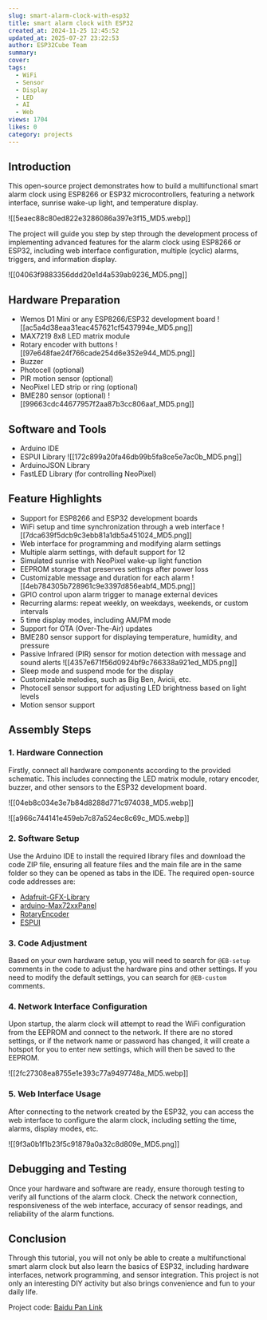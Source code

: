 ```yaml
---
slug: smart-alarm-clock-with-esp32
title: smart alarm clock with ESP32
created_at: 2024-11-25 12:45:52
updated_at: 2025-07-27 23:22:53
author: ESP32Cube Team
summary: 
cover:
tags:
  - WiFi
  - Sensor
  - Display
  - LED
  - AI
  - Web
views: 1704
likes: 0
category: projects
---
```


## Introduction

This open-source project demonstrates how to build a multifunctional smart alarm clock using ESP8266 or ESP32 microcontrollers, featuring a network interface, sunrise wake-up light, and temperature display.

![[5eaec88c80ed822e3286086a397e3f15_MD5.webp]]

The project will guide you step by step through the development process of implementing advanced features for the alarm clock using ESP8266 or ESP32, including web interface configuration, multiple (cyclic) alarms, triggers, and information display.

![[04063f9883356ddd20e1d4a539ab9236_MD5.png]]
## Hardware Preparation

- Wemos D1 Mini or any ESP8266/ESP32 development board
  ![[ac5a4d38eaa31eac457621cf5437994e_MD5.png]]
- MAX7219 8x8 LED matrix module
- Rotary encoder with buttons
  ![[97e648fae24f766cade254d6e352e944_MD5.png]]
- Buzzer
- Photocell (optional)
- PIR motion sensor (optional)
- NeoPixel LED strip or ring (optional)
- BME280 sensor (optional)
  ![[99663cdc44677957f2aa87b3cc806aaf_MD5.png]]

## Software and Tools

- Arduino IDE
- ESPUI Library
![[172c899a20fa46db99b5fa8ce5e7ac0b_MD5.png]]
- ArduinoJSON Library
- FastLED Library (for controlling NeoPixel)

## Feature Highlights

- Support for ESP8266 and ESP32 development boards
- WiFi setup and time synchronization through a web interface
![[7dca639f5dcb9c3ebb81a1db5a451024_MD5.png]]
- Web interface for programming and modifying alarm settings
- Multiple alarm settings, with default support for 12
- Simulated sunrise with NeoPixel wake-up light function
- EEPROM storage that preserves settings after power loss
- Customizable message and duration for each alarm
![[4eb784305b728961c9e3397d856eabf4_MD5.png]]
- GPIO control upon alarm trigger to manage external devices
- Recurring alarms: repeat weekly, on weekdays, weekends, or custom intervals
- 5 time display modes, including AM/PM mode
- Support for OTA (Over-The-Air) updates
- BME280 sensor support for displaying temperature, humidity, and pressure
- Passive Infrared (PIR) sensor for motion detection with message and sound alerts
![[4357e671f56d0924bf9c766338a921ed_MD5.png]]
- Sleep mode and suspend mode for the display
- Customizable melodies, such as Big Ben, Avicii, etc.
- Photocell sensor support for adjusting LED brightness based on light levels
- Motion sensor support

## Assembly Steps

### 1. Hardware Connection

Firstly, connect all hardware components according to the provided schematic. This includes connecting the LED matrix module, rotary encoder, buzzer, and other sensors to the ESP32 development board.

![[04eb8c034e3e7b84d8288d771c974038_MD5.webp]]

![[a966c744141e459eb7c87a524ec8c69c_MD5.webp]]
### 2. Software Setup

Use the Arduino IDE to install the required library files and download the code ZIP file, ensuring all feature files and the main file are in the same folder so they can be opened as tabs in the IDE. The required open-source code addresses are:

- [Adafruit-GFX-Library](https://github.com/adafruit/Adafruit-GFX-Library)
- [arduino-Max72xxPanel](https://github.com/markruys/arduino-Max72xxPanel)
- [RotaryEncoder](https://github.com/mathertel/RotaryEncoder)
- [ESPUI](https://github.com/s00500/ESPUI)

### 3. Code Adjustment

Based on your own hardware setup, you will need to search for `@EB-setup` comments in the code to adjust the hardware pins and other settings. If you need to modify the default settings, you can search for `@EB-custom` comments.

### 4. Network Interface Configuration

Upon startup, the alarm clock will attempt to read the WiFi configuration from the EEPROM and connect to the network. If there are no stored settings, or if the network name or password has changed, it will create a hotspot for you to enter new settings, which will then be saved to the EEPROM.

![[2fc27308ea8755e1e393c77a9497748a_MD5.webp]]
### 5. Web Interface Usage

After connecting to the network created by the ESP32, you can access the web interface to configure the alarm clock, including setting the time, alarms, display modes, etc.

![[9f3a0b1f1b23f5c91879a0a32c8d809e_MD5.png]]
## Debugging and Testing

Once your hardware and software are ready, ensure thorough testing to verify all functions of the alarm clock. Check the network connection, responsiveness of the web interface, accuracy of sensor readings, and reliability of the alarm functions.

## Conclusion

Through this tutorial, you will not only be able to create a multifunctional smart alarm clock but also learn the basics of ESP32, including hardware interfaces, network programming, and sensor integration. This project is not only an interesting DIY activity but also brings convenience and fun to your daily life.

Project code: [Baidu Pan Link](https://pan.baidu.com/s/1XN6CCODmnHrjzyVo89YMaQ?pwd=1234)
